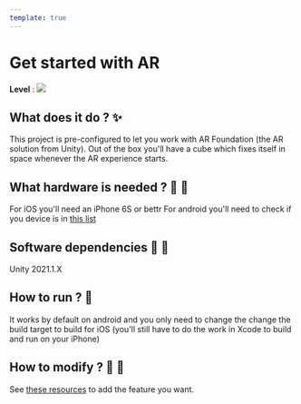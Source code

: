 ```yaml
---
template: true
---
```


# Get started with AR

**Level** : ![](https://img.shields.io/badge/Level-Beginner-brightgreen)

## What does it do ? ✨

This project is pre-configured to let you work with AR Foundation (the AR solution from Unity).
Out of the box you'll have a cube which fixes itself in space whenever the AR experience starts.

## What hardware is needed ? 💾 🔌

For iOS you'll need an iPhone 6S or bettr
For android you'll need to check if you device is in [this list](https://developers.google.com/ar/devices)

## Software dependencies 🌈 📂

Unity 2021.1.X

## How to run ? 🚀

It works by default on android and you only need to change the change the build target to build for iOS (you'll still have to do the work in Xcode to build and run on your iPhone)

## How to modify ? 🔩 🔨

See [these resources](https://www.notion.so/Unity-AR-e4273bd89fd145a780d42e3c517bbd65) to add the feature you want.

